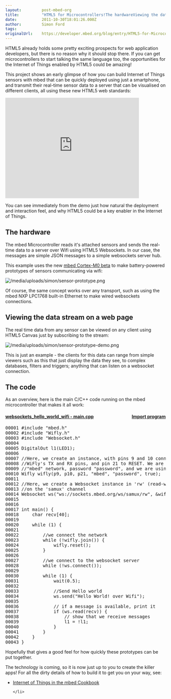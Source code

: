 ```yaml
---
layout:         post-mbed-org
title:          "HTML5 for Microcontrollers!The hardwareViewing the data stream on a web pageThe code"
date:           2011-10-30T18:01:26.000Z
author:         Simon Ford
tags:           
originalUrl:    https://developer.mbed.org/blog/entry/HTML5-for-Microcontrollers/
---
```


<p>HTML5 already holds some pretty exciting prospects for web application
  developers, but there is no reason why it should stop there. If you can
  get microcontrollers to start talking the same language too, the opportunities
  for the Internet of Things enabled by HTML5 could be amazing!</p>
<p>This project shows an early glimpse of how you can build Internet of Things
  sensors with mbed that can be quickly deployed using just a smartphone,
  and transmit their real-time sensor data to a server that can be visualised
  on different clients, all using these new HTML5 web standards:</p>
<div
class="flex-video">
  <iframe width="420" height="315" src="https://www.youtube.com/embed/ie6cKRPf4kQ"
  frameborder="0" allowfullscreen="allowfullscreen"></iframe>
  </div>
  <p>You can see immediately from the demo just how natural the deployment
    and interaction feel, and why HTML5 could be a key enabler in the Internet
    of Things.</p>
   <h2>The hardware</h2>

  <p>The mbed Microcontroller reads it&apos;s attached sensors and sends the
    real-time data to a server over Wifi using HTML5 Websockets. In our case,
    the messages are simple JSON messages to a simple websockets server hub.</p>
  <p>This example uses the new <a href="/handbook/m0-release">mbed Cortex-M0 beta</a> to
    make battery-powered prototypes of sensors communicating via wifi:</p>
  <p>
    <img src="https://developer.mbed.org/media/uploads/simon/sensor-prototype.png"
    alt="/media/uploads/simon/sensor-prototype.png" title="/media/uploads/simon/sensor-prototype.png">
  </p>
  <p>Of course, the same concept works over any transport, such as using the
    mbed NXP LPC1768 built-in Ethernet to make wired websockets connections.</p>
  
<h2>Viewing the data stream on a web page</h2>

  <p>The real time data from any sensor can be viewed on any client using HTML5
    Canvas just by subscribing to the stream:</p>
  <p>
    <img src="https://developer.mbed.org/media/uploads/simon/sensor-prototype-demo.png"
    alt="/media/uploads/simon/sensor-prototype-demo.png" title="/media/uploads/simon/sensor-prototype-demo.png">
  </p>
  <p>This is just an example - the clients for this data can range from simple
    viewers such as this that just display the data they see, to complex databases,
    filters and triggers; anything that can listen on a websocket connection.</p>
  
<h2>The code</h2>

  <p>As an overview, here is the main C/C++ code running on the mbed microcontroller
    that makes it all work:</p>
  <div class="flashbox fprogram">
    <h4 class="ftitle"><a class="button small radius" style="font-weight: bold; position: relative; float: right;" href="https://developer.mbed.org/compiler/#import:/users/samux/code/websockets_hello_world_wifi/" target="compiler">Import program</a><a href="/users/samux/programs/websockets_hello_world_wifi/latest/docs/main_8cpp_source.html"><span><div class="wiki-api-header"><a href="/users/samux/code/websockets_hello_world_wifi/docs/7b9912c6d812/main_8cpp_source.html">websockets_hello_world_wifi - main.cpp</a></div></span></a></h4>
    <div>
      <div class="wiki-api-snippet">
        <div class="contents">
          <div class="fragment"><pre class="fragment"><a name="l00001"></a><span class="linenumber">00001 </span><span class="preprocessor">#include &quot;mbed.h&quot;</span>
<a name="l00002"></a><span class="linenumber">00002 </span><span class="preprocessor">#include &quot;Wifly.h&quot;</span>
<a name="l00003"></a><span class="linenumber">00003 </span><span class="preprocessor">#include &quot;Websocket.h&quot;</span>
<a name="l00004"></a><span class="linenumber">00004 </span>
<a name="l00005"></a><span class="linenumber">00005 </span>DigitalOut l1(LED1);
<a name="l00006"></a><span class="linenumber">00006 </span>
<a name="l00007"></a><span class="linenumber">00007 </span><span class="comment">//Here, we create an instance, with pins 9 and 10 connecting to the</span>
<a name="l00008"></a><span class="linenumber">00008 </span><span class="comment">//WiFly&apos;s TX and RX pins, and pin 21 to RESET. We are connecting to the</span>
<a name="l00009"></a><span class="linenumber">00009 </span><span class="comment">//&quot;mbed&quot; network, password &quot;password&quot;, and we are using WPA.</span>
<a name="l00010"></a><span class="linenumber">00010 </span>Wifly wifly(p9, p10, p21, <span class="stringliteral">&quot;mbed&quot;</span>, <span class="stringliteral">&quot;password&quot;</span>, <span class="keyword">true</span>);
<a name="l00011"></a><span class="linenumber">00011 </span>
<a name="l00012"></a><span class="linenumber">00012 </span><span class="comment">//Here, we create a Websocket instance in &apos;rw&apos; (read-write) mode</span>
<a name="l00013"></a><span class="linenumber">00013 </span><span class="comment">//on the &apos;samux&apos; channel</span>
<a name="l00014"></a><span class="linenumber">00014 </span>Websocket ws(<span class="stringliteral">&quot;ws://sockets.mbed.org/ws/samux/rw&quot;</span>, &amp;wifly);
<a name="l00015"></a><span class="linenumber">00015 </span>
<a name="l00016"></a><span class="linenumber">00016 </span>
<a name="l00017"></a><span class="linenumber">00017 </span><span class="keywordtype">int</span> main() {
<a name="l00018"></a><span class="linenumber">00018 </span>    <span class="keywordtype">char</span> recv[40];
<a name="l00019"></a><span class="linenumber">00019 </span>
<a name="l00020"></a><span class="linenumber">00020 </span>    <span class="keywordflow">while</span> (1) {
<a name="l00021"></a><span class="linenumber">00021 </span>
<a name="l00022"></a><span class="linenumber">00022 </span>        <span class="comment">//we connect the network</span>
<a name="l00023"></a><span class="linenumber">00023 </span>        <span class="keywordflow">while</span> (!wifly.join()) {
<a name="l00024"></a><span class="linenumber">00024 </span>            wifly.reset();
<a name="l00025"></a><span class="linenumber">00025 </span>        }
<a name="l00026"></a><span class="linenumber">00026 </span>
<a name="l00027"></a><span class="linenumber">00027 </span>        <span class="comment">//we connect to the websocket server</span>
<a name="l00028"></a><span class="linenumber">00028 </span>        <span class="keywordflow">while</span> (!ws.connect());
<a name="l00029"></a><span class="linenumber">00029 </span>
<a name="l00030"></a><span class="linenumber">00030 </span>        <span class="keywordflow">while</span> (1) {
<a name="l00031"></a><span class="linenumber">00031 </span>            wait(0.5);
<a name="l00032"></a><span class="linenumber">00032 </span>
<a name="l00033"></a><span class="linenumber">00033 </span>            <span class="comment">//Send Hello world</span>
<a name="l00034"></a><span class="linenumber">00034 </span>            ws.send(<span class="stringliteral">&quot;Hello World! over Wifi&quot;</span>);
<a name="l00035"></a><span class="linenumber">00035 </span>
<a name="l00036"></a><span class="linenumber">00036 </span>            <span class="comment">// if a message is available, print it</span>
<a name="l00037"></a><span class="linenumber">00037 </span>            <span class="keywordflow">if</span> (ws.read(recv)) {
<a name="l00038"></a><span class="linenumber">00038 </span>                <span class="comment">// show that we receive messages</span>
<a name="l00039"></a><span class="linenumber">00039 </span>                l1 = !l1;
<a name="l00040"></a><span class="linenumber">00040 </span>            }
<a name="l00041"></a><span class="linenumber">00041 </span>        }
<a name="l00042"></a><span class="linenumber">00042 </span>    }
<a name="l00043"></a><span class="linenumber">00043 </span>}
</pre>
          </div>
        </div>
      </div>
    </div>
  </div>
  <p>Hopefully that gives a good feel for how quickly these prototypes can
    be put together.</p>
  <p>The technology is coming, so it is now just up to you to create the killer
    apps! For all the dirty details of how to build it to get you on your way,
    see:</p>
  <ul>
    <li><a href="/cookbook/IOT">Internet of Things in the mbed Cookbook</a>

    </li>
  </ul>
